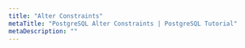 ```yaml
---
title: "Alter Constraints"
metaTitle: "PostgreSQL Alter Constraints | PostgreSQL Tutorial"
metaDescription: ""
---
```

